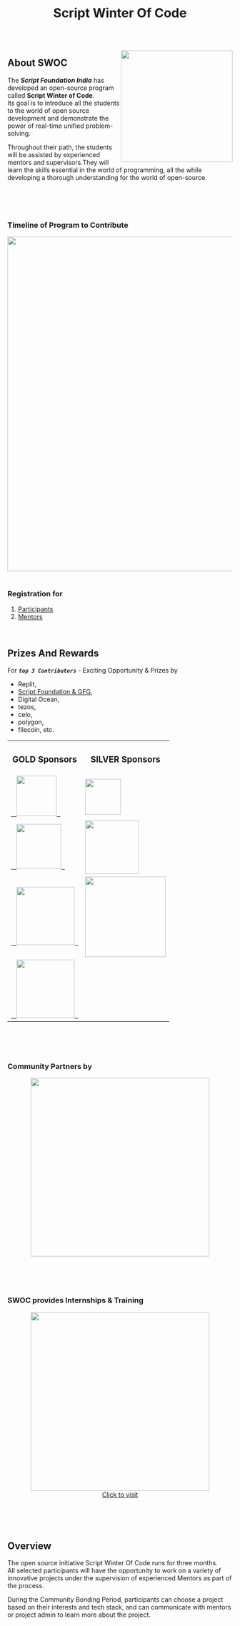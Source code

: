 <h1 align="center">Script Winter Of Code </h1>

<br><br>

<img src="https://user-images.githubusercontent.com/70523057/136416056-eafa4c1f-4684-4a68-9598-2dc8385028b4.png" width="250" align = "right">

## About SWOC
The _**Script Foundation India**_ has developed an open-source program called **Script Winter of Code**.   <br>
Its goal is to introduce all the students to the world of open source development and demonstrate the power of real-time unified problem-solving. 

Throughout their path, the students will be assisted by experienced mentors and supervisors.They will learn the skills essential in the world of programming, all the while developing a thorough understanding for the world of open-source.

<br><br><br>

### Timeline of Program to Contribute

<div align="center"><img src="https://user-images.githubusercontent.com/70523057/136418001-6e9e0ffe-7a12-42b0-921f-cacd65413c7e.png" width="750"></div>

<br>

### Registration for
1. [Participants](https://devfolio.co/swoc/dashboard)
2. [Mentors](https://jaisadana673401.typeform.com/to/p8Q0UJ51?typeform-source=swoc.scriptindia.org)

<br>

## Prizes And Rewards
For **_`top 3 Contributors`_** - 
Exciting Opportunity & Prizes by 
- Replit, 
- [Script Foundation & GFG](https://www.geeksforgeeks.org/), 
- Digital Ocean, 
- tezos, 
- celo, 
- polygon, 
- filecoin, etc.


<div align="center">
<table><tr>
  <th><strong><h3>GOLD Sponsors </h3> </strong></th>
  <th><strong><h3>SILVER Sponsors</h3> </strong></th>
  </tr>
<!--   1 -->
  <tr>
  <td><a href="https://www.notion.so/Tezos-Devfolio-Hackathon-Season-Prize-e90b6811b0df43e5a7dadf534fc000ff" >&ensp; <img src="https://user-images.githubusercontent.com/70523057/136421095-6cb38b84-3209-4f7a-93ce-b63aa885eb60.png" width="90" >&ensp; </a> </td>
  <td><a href="https://gen.xyz/"><img src="https://user-images.githubusercontent.com/70523057/136423575-bc5a10d5-4e9d-4183-9ac2-53cff9feeee2.png" width="80"></a></td>
  </tr>
<!--   2 -->
  <tr>
  <td> <a href="https://www.notion.so/Celo-Devfolio-Hackathon-Season-Prize-8b98dac17f134abeae863d5d98c01ff0">&ensp; <img src="https://user-images.githubusercontent.com/70523057/136422001-187d7c94-c463-4d99-8c8d-cce90fcbf898.png" width="100">&ensp; </a> </td>
  <td><a href="https://replit.com/"><img src="https://user-images.githubusercontent.com/70523057/136423474-ce5fa12b-5bdc-4f8f-805c-780615116c4d.png" width="120"></a></td>
  </tr>
<!--   3 -->
  <tr>
  <td><a href="https://www.notion.so/Polygon-Devfolio-Hackathon-Season-Prize-de8961d5eeff4780963749da0b75037c">&ensp; <img src="https://user-images.githubusercontent.com/70523057/136422235-81361bf0-f8a4-430e-a0f0-0b1ba628abe0.png" width="130">&ensp; </a>            
</td>
  <td><a href="https://www.digitalocean.com/"><img src="https://user-images.githubusercontent.com/70523057/136424151-22514796-46dc-4571-8f30-ec86552293da.png" width="180"></a></td>
  </tr>
<!--   4 -->
  <tr>
  <td><a href="https://devfolio.notion.site/Filecoin-Devfolio-Hackathon-Season-Prize-998fc3fe477e474086ae1d5ed1685203">&ensp; <img src="https://user-images.githubusercontent.com/70523057/136422350-878ae1c9-ac1d-4034-a9ef-09065e27446d.png" width="130">&ensp; </a>
</td>
  <td></td>
  </tr>
</table>  
</div>

<!-- 
<div float="left" margin-right="100" >
<a href="https://www.notion.so/Tezos-Devfolio-Hackathon-Season-Prize-e90b6811b0df43e5a7dadf534fc000ff" >&ensp; <img src="https://user-images.githubusercontent.com/70523057/136421095-6cb38b84-3209-4f7a-93ce-b63aa885eb60.png" width="90" >&ensp; </a>            
<a href="https://www.notion.so/Celo-Devfolio-Hackathon-Season-Prize-8b98dac17f134abeae863d5d98c01ff0"><img src="https://user-images.githubusercontent.com/70523057/136422001-187d7c94-c463-4d99-8c8d-cce90fcbf898.png" width="100"></a>            
<a href="https://www.notion.so/Polygon-Devfolio-Hackathon-Season-Prize-de8961d5eeff4780963749da0b75037c"><img src="https://user-images.githubusercontent.com/70523057/136422235-81361bf0-f8a4-430e-a0f0-0b1ba628abe0.png" width="100"></a>            
<a href="https://devfolio.notion.site/Filecoin-Devfolio-Hackathon-Season-Prize-998fc3fe477e474086ae1d5ed1685203"><img src="https://user-images.githubusercontent.com/70523057/136422350-878ae1c9-ac1d-4034-a9ef-09065e27446d.png" width="100"></a>
</div>


<br>

<div float="left" >
<a href="https://gen.xyz/"><img src="https://user-images.githubusercontent.com/70523057/136423575-bc5a10d5-4e9d-4183-9ac2-53cff9feeee2.png" width="70"></a>
<a href="https://replit.com/"><img src="https://user-images.githubusercontent.com/70523057/136423474-ce5fa12b-5bdc-4f8f-805c-780615116c4d.png" width="110"></a>
<a href="https://www.digitalocean.com/"><img src="https://user-images.githubusercontent.com/70523057/136424151-22514796-46dc-4571-8f30-ec86552293da.png" width="180"></a>
</div> -->
  
 <br><br><br>
 
### Community Partners by
<a href="https://gdsc.community.dev/guru-nanak-dev-university-amritsar/"><div align="center"><img src="https://user-images.githubusercontent.com/70523057/136423851-7d683f7f-e724-4d59-8827-8b3f0d848a4a.png" width="400"></div></a>

<br><br><br>

### SWOC provides Internships & Training
<a href="https://www.linkedin.com/company/internship-training/"><div align="center"><img src="https://user-images.githubusercontent.com/70523057/136423063-c266128d-f760-4e53-9cc7-67a66b29bccb.png" width="400"><br> Click to visit</div></a>

<br><br><br>

## Overview
The open source initiative Script Winter Of Code runs for three months.   <br>
All selected participants will have the opportunity to work on a variety of innovative projects under the supervision of experienced Mentors as part of the process.


During the Community Bonding Period, participants can choose a project based on their interests and tech stack, and can communicate with mentors or project admin to learn more about the project.
